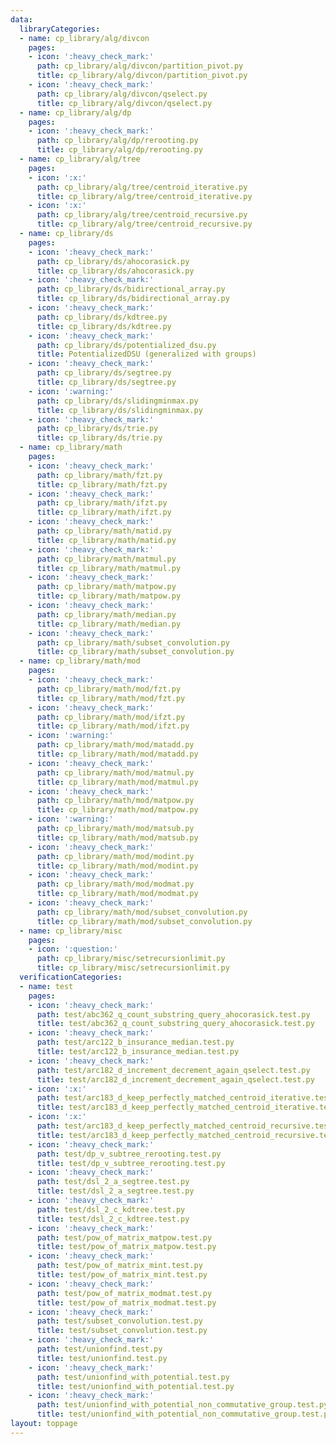 ```yaml
---
data:
  libraryCategories:
  - name: cp_library/alg/divcon
    pages:
    - icon: ':heavy_check_mark:'
      path: cp_library/alg/divcon/partition_pivot.py
      title: cp_library/alg/divcon/partition_pivot.py
    - icon: ':heavy_check_mark:'
      path: cp_library/alg/divcon/qselect.py
      title: cp_library/alg/divcon/qselect.py
  - name: cp_library/alg/dp
    pages:
    - icon: ':heavy_check_mark:'
      path: cp_library/alg/dp/rerooting.py
      title: cp_library/alg/dp/rerooting.py
  - name: cp_library/alg/tree
    pages:
    - icon: ':x:'
      path: cp_library/alg/tree/centroid_iterative.py
      title: cp_library/alg/tree/centroid_iterative.py
    - icon: ':x:'
      path: cp_library/alg/tree/centroid_recursive.py
      title: cp_library/alg/tree/centroid_recursive.py
  - name: cp_library/ds
    pages:
    - icon: ':heavy_check_mark:'
      path: cp_library/ds/ahocorasick.py
      title: cp_library/ds/ahocorasick.py
    - icon: ':heavy_check_mark:'
      path: cp_library/ds/bidirectional_array.py
      title: cp_library/ds/bidirectional_array.py
    - icon: ':heavy_check_mark:'
      path: cp_library/ds/kdtree.py
      title: cp_library/ds/kdtree.py
    - icon: ':heavy_check_mark:'
      path: cp_library/ds/potentialized_dsu.py
      title: PotentializedDSU (generalized with groups)
    - icon: ':heavy_check_mark:'
      path: cp_library/ds/segtree.py
      title: cp_library/ds/segtree.py
    - icon: ':warning:'
      path: cp_library/ds/slidingminmax.py
      title: cp_library/ds/slidingminmax.py
    - icon: ':heavy_check_mark:'
      path: cp_library/ds/trie.py
      title: cp_library/ds/trie.py
  - name: cp_library/math
    pages:
    - icon: ':heavy_check_mark:'
      path: cp_library/math/fzt.py
      title: cp_library/math/fzt.py
    - icon: ':heavy_check_mark:'
      path: cp_library/math/ifzt.py
      title: cp_library/math/ifzt.py
    - icon: ':heavy_check_mark:'
      path: cp_library/math/matid.py
      title: cp_library/math/matid.py
    - icon: ':heavy_check_mark:'
      path: cp_library/math/matmul.py
      title: cp_library/math/matmul.py
    - icon: ':heavy_check_mark:'
      path: cp_library/math/matpow.py
      title: cp_library/math/matpow.py
    - icon: ':heavy_check_mark:'
      path: cp_library/math/median.py
      title: cp_library/math/median.py
    - icon: ':heavy_check_mark:'
      path: cp_library/math/subset_convolution.py
      title: cp_library/math/subset_convolution.py
  - name: cp_library/math/mod
    pages:
    - icon: ':heavy_check_mark:'
      path: cp_library/math/mod/fzt.py
      title: cp_library/math/mod/fzt.py
    - icon: ':heavy_check_mark:'
      path: cp_library/math/mod/ifzt.py
      title: cp_library/math/mod/ifzt.py
    - icon: ':warning:'
      path: cp_library/math/mod/matadd.py
      title: cp_library/math/mod/matadd.py
    - icon: ':heavy_check_mark:'
      path: cp_library/math/mod/matmul.py
      title: cp_library/math/mod/matmul.py
    - icon: ':heavy_check_mark:'
      path: cp_library/math/mod/matpow.py
      title: cp_library/math/mod/matpow.py
    - icon: ':warning:'
      path: cp_library/math/mod/matsub.py
      title: cp_library/math/mod/matsub.py
    - icon: ':heavy_check_mark:'
      path: cp_library/math/mod/modint.py
      title: cp_library/math/mod/modint.py
    - icon: ':heavy_check_mark:'
      path: cp_library/math/mod/modmat.py
      title: cp_library/math/mod/modmat.py
    - icon: ':heavy_check_mark:'
      path: cp_library/math/mod/subset_convolution.py
      title: cp_library/math/mod/subset_convolution.py
  - name: cp_library/misc
    pages:
    - icon: ':question:'
      path: cp_library/misc/setrecursionlimit.py
      title: cp_library/misc/setrecursionlimit.py
  verificationCategories:
  - name: test
    pages:
    - icon: ':heavy_check_mark:'
      path: test/abc362_q_count_substring_query_ahocorasick.test.py
      title: test/abc362_q_count_substring_query_ahocorasick.test.py
    - icon: ':heavy_check_mark:'
      path: test/arc122_b_insurance_median.test.py
      title: test/arc122_b_insurance_median.test.py
    - icon: ':heavy_check_mark:'
      path: test/arc182_d_increment_decrement_again_qselect.test.py
      title: test/arc182_d_increment_decrement_again_qselect.test.py
    - icon: ':x:'
      path: test/arc183_d_keep_perfectly_matched_centroid_iterative.test.py
      title: test/arc183_d_keep_perfectly_matched_centroid_iterative.test.py
    - icon: ':x:'
      path: test/arc183_d_keep_perfectly_matched_centroid_recursive.test.py
      title: test/arc183_d_keep_perfectly_matched_centroid_recursive.test.py
    - icon: ':heavy_check_mark:'
      path: test/dp_v_subtree_rerooting.test.py
      title: test/dp_v_subtree_rerooting.test.py
    - icon: ':heavy_check_mark:'
      path: test/dsl_2_a_segtree.test.py
      title: test/dsl_2_a_segtree.test.py
    - icon: ':heavy_check_mark:'
      path: test/dsl_2_c_kdtree.test.py
      title: test/dsl_2_c_kdtree.test.py
    - icon: ':heavy_check_mark:'
      path: test/pow_of_matrix_matpow.test.py
      title: test/pow_of_matrix_matpow.test.py
    - icon: ':heavy_check_mark:'
      path: test/pow_of_matrix_mint.test.py
      title: test/pow_of_matrix_mint.test.py
    - icon: ':heavy_check_mark:'
      path: test/pow_of_matrix_modmat.test.py
      title: test/pow_of_matrix_modmat.test.py
    - icon: ':heavy_check_mark:'
      path: test/subset_convolution.test.py
      title: test/subset_convolution.test.py
    - icon: ':heavy_check_mark:'
      path: test/unionfind.test.py
      title: test/unionfind.test.py
    - icon: ':heavy_check_mark:'
      path: test/unionfind_with_potential.test.py
      title: test/unionfind_with_potential.test.py
    - icon: ':heavy_check_mark:'
      path: test/unionfind_with_potential_non_commutative_group.test.py
      title: test/unionfind_with_potential_non_commutative_group.test.py
layout: toppage
---
```

